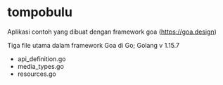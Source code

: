 # tompobulu

Aplikasi contoh yang dibuat dengan framework goa (https://goa.design)

Tiga file utama dalam framework Goa di Go; Golang v 1.15.7

+ api_definition.go
+ media_types.go
+ resources.go
